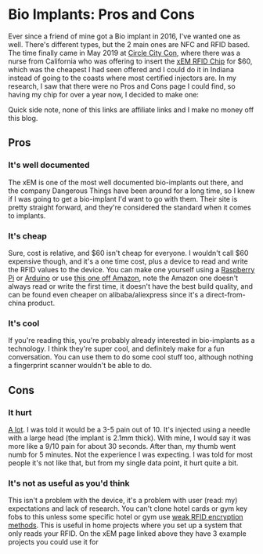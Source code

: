 # Bio Implants: Pros and Cons

Ever since a friend of mine got a Bio implant in 2016, I've wanted one as well. There's different types, but the 2 main ones are NFC and RFID based. The time finally came in May 2019 at [Circle City Con](https://circlecitycon.com/), where there was a nurse from California who was offering to insert the [xEM RFID Chip](https://dangerousthings.com/product/xem/) for $60, which was the cheapest I had seen offered and I could do it in Indiana instead of going to the coasts where most certified injectors are. In my research, I saw that there were no Pros and Cons page I could find, so having my chip for over a year now, I decided to make one:

Quick side note, none of this links are affiliate links and I make no money off this blog.

## Pros

### It's well documented

The xEM is one of the most well documented bio-implants out there, and the company Dangerous Things have been around for a long time, so I knew if I was going to get a bio-implant I'd want to go with them. Their site is pretty straight forward, and they're considered the standard when it comes to implants.

### It's cheap

Sure, cost is relative, and $60 isn't cheap for everyone. I wouldn't call \$60 expensive though, and it's a one time cost, plus a device to read and write the RFID values to the device. You can make one yourself using a [Raspberry Pi](https://www.deviceplus.com/raspberry-pi/integrate-rfid-module-raspberry-pi/) or [Arduino](https://www.instructables.com/id/RFID-Tag-Reading-and-Writing-TfCD-Project/) or use [this one off Amazon](https://www.amazon.com/125Khz-RFID-Reader-Writer-Compatible/dp/B07MBB29JT/ref=sr_1_4?dchild=1&keywords=rfid+reader&qid=1598398723&sr=8-4), note the Amazon one doesn't always read or write the first time, it doesn't have the best build quality, and can be found even cheaper on alibaba/aliexpress since it's a direct-from-china product.

### It's cool

If you're reading this, you're probably already interested in bio-implants as a technology. I think they're super cool, and definitely make for a fun conversation. You can use them to do some cool stuff too, although nothing a fingerprint scanner wouldn't be able to do.

## Cons

### It hurt

<u>A lot</u>. I was told it would be a 3-5 pain out of 10. It's injected using a needle with a large head (the implant is 2.1mm thick). With mine, I would say it was more like a 9/10 pain for about 30 seconds. After than, my thumb went numb for 5 minutes. Not the experience I was expecting. I was told for most people it's not like that, but from my single data point, it hurt quite a bit.

### It's not as useful as you'd think

This isn't a problem with the device, it's a problem with user (read: my) expectations and lack of research. You can't clone hotel cards or gym key fobs to this unless some specific hotel or gym use [weak RFID encryption methods](https://www.getkisi.com/blog/how-to-copy-access-cards-and-keyfobs). This is useful in home projects where you set up a system that only reads your RFID. On the xEM page linked above they have 3 example projects you could use it for